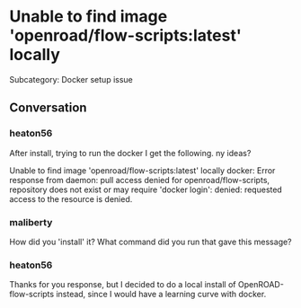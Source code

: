 # Unable to find image 'openroad/flow-scripts:latest' locally

Subcategory: Docker setup issue

## Conversation

### heaton56
After install, trying to run the docker I get the following. ny ideas?

Unable to find image 'openroad/flow-scripts:latest' locally
docker: Error response from daemon: pull access denied for openroad/flow-scripts, repository does not exist or may require 'docker login': denied: requested access to the resource is denied.

### maliberty
How did you 'install' it?  What command did you run that gave this message?

### heaton56
Thanks for you response, but I decided to do a local install of OpenROAD-flow-scripts instead, since I would have a learning curve with docker. 



